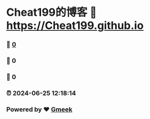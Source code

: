 # Cheat199的博客 :link: https://Cheat199.github.io 
### :page_facing_up: [0](https://Cheat199.github.io/tag.html) 
### :speech_balloon: 0 
### :hibiscus: 0 
### :alarm_clock: 2024-06-25 12:18:14 
### Powered by :heart: [Gmeek](https://github.com/Meekdai/Gmeek)
